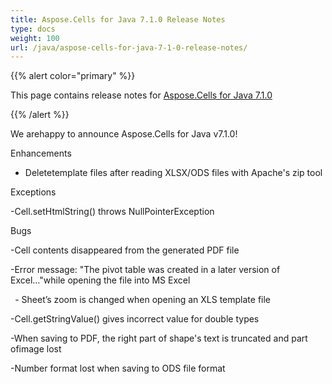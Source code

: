 ```yaml
---
title: Aspose.Cells for Java 7.1.0 Release Notes
type: docs
weight: 100
url: /java/aspose-cells-for-java-7-1-0-release-notes/
---
```


{{% alert color="primary" %}} 

This page contains release notes for [Aspose.Cells for Java 7.1.0](https://downloads.aspose.com/cells/java/new-releases/aspose.cells-for-java-7.1.0/)

{{% /alert %}} 

We arehappy to announce Aspose.Cells for Java v7.1.0! 

Enhancements 

- Deletetemplate files after reading XLSX/ODS files with Apache's zip tool

Exceptions 

-Cell.setHtmlString() throws NullPointerException 

Bugs 

-Cell contents disappeared from the generated PDF file 

-Error message: "The pivot table was created in a later version of Excel…"while opening the file into MS Excel 

` `- Sheet’s zoom is changed when opening an XLS template file 

-Cell.getStringValue() gives incorrect value for double types 

-When saving to PDF, the right part of shape's text is truncated and part ofimage lost 

-Number format lost when saving to ODS file format 
